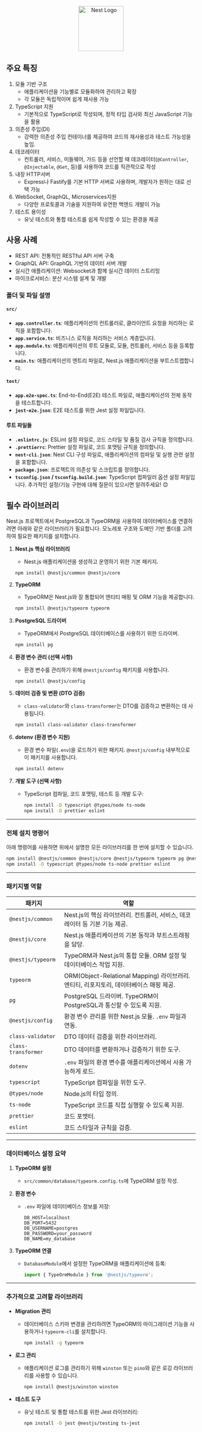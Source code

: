<p align="center">
  <a href="http://nestjs.com/" target="blank"><img src="https://nestjs.com/img/logo-small.svg" width="120" alt="Nest Logo" /></a>
</p>

## **주요 특징**

1. 모듈 기반 구조
   - 애플리케이션을 기능별로 모듈화하여 관리하고 확장
   - 각 모듈은 독립적이며 쉽게 재사용 가능
2. TypeScript 지원
   - 기본적으로 TypeScript로 작성되며, 정적 타입 검사와 최신 JavaScript 기능을 활용
3. 의존성 주입(DI)
   - 강력한 의존성 주입 컨테이너를 제공하여 코드의 재사용성과 테스트 가능성을 높임.
4. 데코레이터
   - 컨트롤러, 서비스, 미들웨어, 가드 등을 선언할 때 데코레이터(`@Controller`, `@Injectable`, `@Get`, 등)를 사용하여 코드를 직관적으로 작성
5. 내장 HTTP서버
   - Express나 Fastify를 기본 HTTP 서버로 사용하며, 개발자가 원하는 대로 선택 가능
6. WebSocket, GraphQL, Microservices지원
   - 다양한 프로토콜과 기술을 지원하여 유연한 백엔드 개발이 가능
7. 테스트 용이성
   - 유닛 테스트와 통합 테스트를 쉽게 작성할 수 있는 환경을 제공

## **사용 사례**
- REST API: 전통적인 RESTful API 서버 구축
- GraphQL API: GraphQL 기반의 데이터 서버 개발
- 실시간 애플리케이션: Websocket과 함께 실시간 데이터 스트리밍
- 마이크로서비스: 분산 시스템 설계 및 개발


### **폴더 및 파일 설명**
#### **`src/`**
- **`app.controller.ts`**: 애플리케이션의 컨트롤러로, 클라이언트 요청을 처리하는 로직을 포함합니다.
- **`app.service.ts`**: 비즈니스 로직을 처리하는 서비스 계층입니다.
- **`app.module.ts`**: 애플리케이션의 루트 모듈로, 모듈, 컨트롤러, 서비스 등을 등록합니다.
- **`main.ts`**: 애플리케이션의 엔트리 파일로, Nest.js 애플리케이션을 부트스트랩합니다.

#### **`test/`**
- **`app.e2e-spec.ts`**: End-to-End(E2E) 테스트 파일로, 애플리케이션의 전체 동작을 테스트합니다.
- **`jest-e2e.json`**: E2E 테스트를 위한 Jest 설정 파일입니다.

#### **루트 파일들**
- **`.eslintrc.js`**: ESLint 설정 파일로, 코드 스타일 및 품질 검사 규칙을 정의합니다.
- **`.prettierrc`**: Prettier 설정 파일로, 코드 포맷팅 규칙을 정의합니다.
- **`nest-cli.json`**: Nest CLI 구성 파일로, 애플리케이션의 컴파일 및 실행 관련 설정을 포함합니다.
- **`package.json`**: 프로젝트의 의존성 및 스크립트를 정의합니다.
- **`tsconfig.json` / `tsconfig.build.json`**: TypeScript 컴파일러 옵션 설정 파일입니다.
추가적인 설정/기능 구현에 대해 질문이 있으시면 알려주세요! 😊

## **필수 라이브러리**

Nest.js 프로젝트에서 PostgreSQL과 TypeORM을 사용하여 데이터베이스를 연결하려면 아래와 같은 라이브러리가 필요합니다. 모노레포 구조와 도메인 기반 폴더를 고려하여 필요한 패키지를 설치합니다.


1. **Nest.js 핵심 라이브러리**
    - Nest.js 애플리케이션을 생성하고 운영하기 위한 기본 패키지.
   ```bash
   npm install @nestjs/common @nestjs/core
   ```

2. **TypeORM**
    - TypeORM은 Nest.js와 잘 통합되어 엔티티 매핑 및 ORM 기능을 제공합니다.
   ```bash
   npm install @nestjs/typeorm typeorm
   ```

3. **PostgreSQL 드라이버**
    - TypeORM에서 PostgreSQL 데이터베이스를 사용하기 위한 드라이버.
   ```bash
   npm install pg
   ```

4. **환경 변수 관리 (선택 사항)**
    - 환경 변수를 관리하기 위해 `@nestjs/config` 패키지를 사용합니다.
   ```bash
   npm install @nestjs/config
   ```

5. **데이터 검증 및 변환 (DTO 검증)**
    - `class-validator`와 `class-transformer`는 DTO를 검증하고 변환하는 데 사용됩니다.
   ```bash
   npm install class-validator class-transformer
   ```

6. **dotenv (환경 변수 지원)**
    - 환경 변수 파일(`.env`)을 로드하기 위한 패키지. `@nestjs/config` 내부적으로 이 패키지를 사용합니다.
   ```bash
   npm install dotenv
   ```

7. **개발 도구 (선택 사항)**
    - TypeScript 컴파일, 코드 포맷팅, 테스트 등 개발 도구:
      ```bash
      npm install -D typescript @types/node ts-node
      npm install -D prettier eslint
      ```

---

### **전체 설치 명령어**

아래 명령어를 사용하면 위에서 설명한 모든 라이브러리를 한 번에 설치할 수 있습니다.

```bash
npm install @nestjs/common @nestjs/core @nestjs/typeorm typeorm pg @nestjs/config class-validator class-transformer dotenv
npm install -D typescript @types/node ts-node prettier eslint
```

---

### **패키지별 역할**

| **패키지**              | **역할**                                                                                  |
|-------------------------|------------------------------------------------------------------------------------------|
| `@nestjs/common`        | Nest.js의 핵심 라이브러리. 컨트롤러, 서비스, 데코레이터 등 기본 기능 제공.                |
| `@nestjs/core`          | Nest.js 애플리케이션의 기본 동작과 부트스트래핑을 담당.                                    |
| `@nestjs/typeorm`       | TypeORM과 Nest.js의 통합 모듈. ORM 설정 및 데이터베이스 작업 지원.                         |
| `typeorm`               | ORM(Object-Relational Mapping) 라이브러리. 엔티티, 리포지토리, 데이터베이스 매핑 제공.      |
| `pg`                    | PostgreSQL 드라이버. TypeORM이 PostgreSQL과 통신할 수 있도록 지원.                         |
| `@nestjs/config`        | 환경 변수 관리를 위한 Nest.js 모듈. `.env` 파일과 연동.                                    |
| `class-validator`       | DTO 데이터 검증을 위한 라이브러리.                                                        |
| `class-transformer`     | DTO 데이터를 변환하거나 검증하기 위한 도구.                                               |
| `dotenv`                | `.env` 파일의 환경 변수를 애플리케이션에서 사용 가능하게 로드.                            |
| `typescript`            | TypeScript 컴파일을 위한 도구.                                                           |
| `@types/node`           | Node.js의 타입 정의.                                                                     |
| `ts-node`               | TypeScript 코드를 직접 실행할 수 있도록 지원.                                             |
| `prettier`              | 코드 포맷터.                                                                              |
| `eslint`                | 코드 스타일과 규칙을 검증.                                                               |

---

### **데이터베이스 설정 요약**

1. **TypeORM 설정**
    - `src/common/database/typeorm.config.ts`에 TypeORM 설정 작성.

2. **환경 변수**
    - `.env` 파일에 데이터베이스 정보를 저장:
      ```plaintext
      DB_HOST=localhost
      DB_PORT=5432
      DB_USERNAME=postgres
      DB_PASSWORD=your_password
      DB_NAME=my_database
      ```

3. **TypeORM 연결**
    - `DatabaseModule`에서 설정한 TypeORM을 애플리케이션에 등록:
      ```typescript
      import { TypeOrmModule } from '@nestjs/typeorm';
      ```

---

### **추가적으로 고려할 라이브러리**

- **Migration 관리**
    - 데이터베이스 스키마 변경을 관리하려면 TypeORM의 마이그레이션 기능을 사용하거나 `typeorm-cli`를 설치합니다.
      ```bash
      npm install -g typeorm
      ```

- **로그 관리**
    - 애플리케이션 로그를 관리하기 위해 `winston` 또는 `pino`와 같은 로깅 라이브러리를 사용할 수 있습니다.
      ```bash
      npm install @nestjs/winston winston
      ```

- **테스트 도구**
    - 유닛 테스트 및 통합 테스트를 위한 Jest 라이브러리:
      ```bash
      npm install -D jest @nestjs/testing ts-jest
      ```
